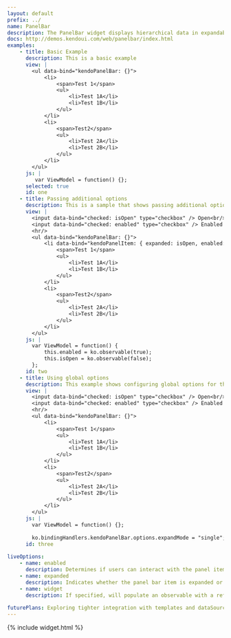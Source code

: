 ```yaml
---
layout: default
prefix: ../
name: PanelBar
description: The PanelBar widget displays hierarchical data in expandable sections.
docs: http://demos.kendoui.com/web/panelbar/index.html
examples:
    - title: Basic Example
      description: This is a basic example
      view: |
        <ul data-bind="kendoPanelBar: {}">
            <li>
                <span>Test 1</span>
                <ul>
                    <li>Test 1A</li>
                    <li>Test 1B</li>
                </ul>
            </li>
            <li>
                <span>Test2</span>
                <ul>
                    <li>Test 2A</li>
                    <li>Test 2B</li>
                </ul>
            </li>
        </ul>
      js: |
         var ViewModel = function() {};
      selected: true
      id: one
    - title: Passing additional options
      description: This is a sample that shows passing additional options in the data-bind attribute
      view: |
        <input data-bind="checked: isOpen" type="checkbox" /> Open<br/>
        <input data-bind="checked: enabled" type="checkbox" /> Enabled
        <hr/>
        <ul data-bind="kendoPanelBar: {}">
            <li data-bind="kendoPanelItem: { expanded: isOpen, enabled: enabled }">
                <span>Test 1</span>
                <ul>
                    <li>Test 1A</li>
                    <li>Test 1B</li>
                </ul>
            </li>
            <li>
                <span>Test2</span>
                <ul>
                    <li>Test 2A</li>
                    <li>Test 2B</li>
                </ul>
            </li>
        </ul>
      js: |
        var ViewModel = function() {
            this.enabled = ko.observable(true);
            this.isOpen = ko.observable(false);
        };
      id: two
    - title: Using global options
      description: This example shows configuring global options for this widget
      view: |
        <input data-bind="checked: isOpen" type="checkbox" /> Open<br/>
        <input data-bind="checked: enabled" type="checkbox" /> Enabled
        <hr/>
        <ul data-bind="kendoPanelBar: {}">
            <li>
                <span>Test 1</span>
                <ul>
                    <li>Test 1A</li>
                    <li>Test 1B</li>
                </ul>
            </li>
            <li>
                <span>Test2</span>
                <ul>
                    <li>Test 2A</li>
                    <li>Test 2B</li>
                </ul>
            </li>
        </ul>
      js: |
        var ViewModel = function() {};
        
        ko.bindingHandlers.kendoPanelBar.options.expandMode = "single";
      id: three
      
liveOptions:
    - name: enabled
      description: Determines if users can interact with the panel item
    - name: expanded
      description: Indicates whether the panel bar item is expanded or closed
    - name: widget
      description: If specified, will populate an observable with a reference to the actual widget
      
futurePlans: Exploring tighter integration with templates and dataSource to allow Knockout data binding to work inside items along with support for selecting items.
---
```


{% include widget.html %}
